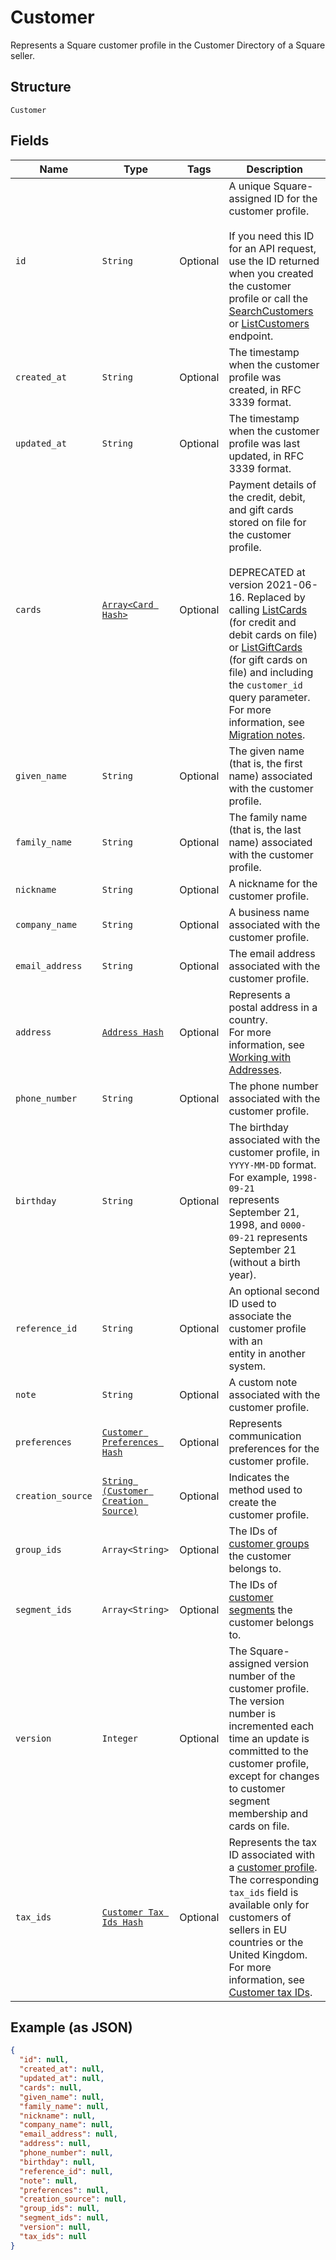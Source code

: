 
# Customer

Represents a Square customer profile in the Customer Directory of a Square seller.

## Structure

`Customer`

## Fields

| Name | Type | Tags | Description |
|  --- | --- | --- | --- |
| `id` | `String` | Optional | A unique Square-assigned ID for the customer profile.<br><br>If you need this ID for an API request, use the ID returned when you created the customer profile or call the [SearchCustomers](../../doc/api/customers.md#search-customers)<br>or [ListCustomers](../../doc/api/customers.md#list-customers) endpoint. |
| `created_at` | `String` | Optional | The timestamp when the customer profile was created, in RFC 3339 format. |
| `updated_at` | `String` | Optional | The timestamp when the customer profile was last updated, in RFC 3339 format. |
| `cards` | [`Array<Card Hash>`](../../doc/models/card.md) | Optional | Payment details of the credit, debit, and gift cards stored on file for the customer profile.<br><br>DEPRECATED at version 2021-06-16. Replaced by calling [ListCards](../../doc/api/cards.md#list-cards) (for credit and debit cards on file)<br>or [ListGiftCards](../../doc/api/gift-cards.md#list-gift-cards) (for gift cards on file) and including the `customer_id` query parameter.<br>For more information, see [Migration notes](https://developer.squareup.com/docs/customers-api/what-it-does#migrate-customer-cards). |
| `given_name` | `String` | Optional | The given name (that is, the first name) associated with the customer profile. |
| `family_name` | `String` | Optional | The family name (that is, the last name) associated with the customer profile. |
| `nickname` | `String` | Optional | A nickname for the customer profile. |
| `company_name` | `String` | Optional | A business name associated with the customer profile. |
| `email_address` | `String` | Optional | The email address associated with the customer profile. |
| `address` | [`Address Hash`](../../doc/models/address.md) | Optional | Represents a postal address in a country.<br>For more information, see [Working with Addresses](https://developer.squareup.com/docs/build-basics/working-with-addresses). |
| `phone_number` | `String` | Optional | The phone number associated with the customer profile. |
| `birthday` | `String` | Optional | The birthday associated with the customer profile, in `YYYY-MM-DD` format. For example, `1998-09-21`<br>represents September 21, 1998, and `0000-09-21` represents September 21 (without a birth year). |
| `reference_id` | `String` | Optional | An optional second ID used to associate the customer profile with an<br>entity in another system. |
| `note` | `String` | Optional | A custom note associated with the customer profile. |
| `preferences` | [`Customer Preferences Hash`](../../doc/models/customer-preferences.md) | Optional | Represents communication preferences for the customer profile. |
| `creation_source` | [`String (Customer Creation Source)`](../../doc/models/customer-creation-source.md) | Optional | Indicates the method used to create the customer profile. |
| `group_ids` | `Array<String>` | Optional | The IDs of [customer groups](../../doc/models/customer-group.md) the customer belongs to. |
| `segment_ids` | `Array<String>` | Optional | The IDs of [customer segments](../../doc/models/customer-segment.md) the customer belongs to. |
| `version` | `Integer` | Optional | The Square-assigned version number of the customer profile. The version number is incremented each time an update is committed to the customer profile, except for changes to customer segment membership and cards on file. |
| `tax_ids` | [`Customer Tax Ids Hash`](../../doc/models/customer-tax-ids.md) | Optional | Represents the tax ID associated with a [customer profile](../../doc/models/customer.md). The corresponding `tax_ids` field is available only for customers of sellers in EU countries or the United Kingdom.<br>For more information, see [Customer tax IDs](https://developer.squareup.com/docs/customers-api/what-it-does#customer-tax-ids). |

## Example (as JSON)

```json
{
  "id": null,
  "created_at": null,
  "updated_at": null,
  "cards": null,
  "given_name": null,
  "family_name": null,
  "nickname": null,
  "company_name": null,
  "email_address": null,
  "address": null,
  "phone_number": null,
  "birthday": null,
  "reference_id": null,
  "note": null,
  "preferences": null,
  "creation_source": null,
  "group_ids": null,
  "segment_ids": null,
  "version": null,
  "tax_ids": null
}
```

